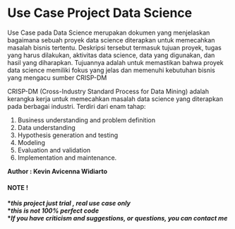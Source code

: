 # **Use Case Project Data Science**
Use Case pada Data Science merupakan dokumen yang menjelaskan bagaimana sebuah proyek data science diterapkan untuk memecahkan masalah bisnis tertentu. Deskripsi tersebut termasuk tujuan proyek, tugas yang harus dilakukan, aktivitas data science, data yang digunakan, dan hasil yang diharapkan. Tujuannya adalah untuk memastikan bahwa proyek data science memiliki fokus yang jelas dan memenuhi kebutuhan bisnis yang mengacu sumber CRISP-DM

CRISP-DM (Cross-Industry Standard Process for Data Mining) adalah kerangka kerja untuk memecahkan masalah data science yang diterapkan pada berbagai industri. Terdiri dari enam tahap:


1. Business understanding and problem definition
2. Data understanding
3. Hypothesis generation and testing
4. Modeling
5. Evaluation and validation
6. Implementation and maintenance.

<b>Author : Kevin Avicenna Widiarto



#### **NOTE !**
 ****this project just trial , real use case only***<br>
 ****this is not 100% perfect code***<br>
 ****If you have criticism and suggestions, or questions, you can contact me***

